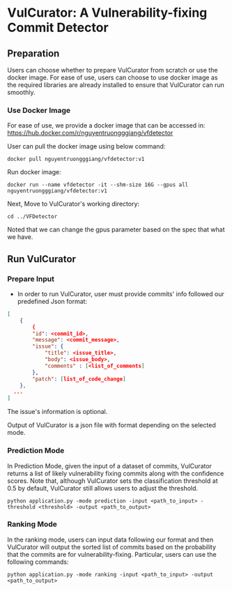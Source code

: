 # VulCurator: A Vulnerability-fixing Commit Detector


## Preparation
Users can choose whether to prepare VulCurator from scratch or use the docker image. For ease of use, users can choose to use docker image as the required libraries are already installed to ensure that VulCurator can run smoothly.

### Use Docker Image
For ease of use, we provide a docker image that can be accessed in:
https://hub.docker.com/r/nguyentruongggiang/vfdetector

User can pull the docker image using below command:

```docker pull nguyentruongggiang/vfdetector:v1```

Run docker image:

```docker run --name vfdetector -it --shm-size 16G --gpus all nguyentruongggiang/vfdetector:v1```

Next, Move to VulCurator's working directory:

```cd ../VFDetector```

Noted that we can change the gpus parameter based on the spec that what we have.

## Run VulCurator

### Prepare Input

- In order to run VulCurator, user must provide commits' info followed our predefined Json format:

```json
[
    {
        {
        "id": <commit_id>, 
        "message": <commit_message>,
        "issue": {
            "title": <issue_title>,
            "body": <issue_body>,
            "comments" : [<list_of_comments]
        },
        "patch": [list_of_code_change]
    },
  ...
]
```

The issue's information is optional.

Output of VulCurator is a json file with format depending on the selected mode.

### Prediction Mode

In Prediction Mode, given the input of a dataset of commits, VulCurator returns a list of likely vulnerability fixing commits along with the confidence scores. 
Note that, although VulCurator sets the classification threshold at 0.5 by default, VulCurator still allows users to adjust the threshold.

```
python application.py -mode prediction -input <path_to_input> -threshold <threshold> -output <path_to_output>
```

### Ranking Mode 
In the ranking mode, users can input data following our format and then VulCurator will output the sorted list of commits based on the probability that the commits are for vulnerability-fixing. Particular, users can use the following commands:

```
python application.py -mode ranking -input <path_to_input> -output <path_to_output>
```
